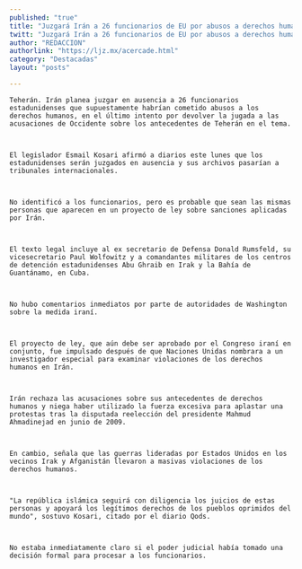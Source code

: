 ```yaml
---
published: "true"
title: "Juzgará Irán a 26 funcionarios de EU por abusos a derechos humanos"
twitt: "Juzgará Irán a 26 funcionarios de EU por abusos a derechos humanos"
author: "REDACCION"
authorlink: "https://ljz.mx/acercade.html"
category: "Destacadas"
layout: "posts"

---
```



  
    Teherán. Irán planea juzgar en ausencia a 26 funcionarios estadunidenses que supuestamente habrían cometido abusos a los derechos humanos, en el último intento por devolver la jugada a las acusaciones de Occidente sobre los antecedentes de Teherán en el tema.
  
  
  
    El legislador Esmail Kosari afirmó a diarios este lunes que los estadunidenses serán juzgados en ausencia y sus archivos pasarían a tribunales internacionales.
  
  
  
    No identificó a los funcionarios, pero es probable que sean las mismas personas que aparecen en un proyecto de ley sobre sanciones aplicadas por Irán.
  
  
  
    El texto legal incluye al ex secretario de Defensa Donald Rumsfeld, su vicesecretario Paul Wolfowitz y a comandantes militares de los centros de detención estadunidenses Abu Ghraib en Irak y la Bahía de Guantánamo, en Cuba.
  
  
  
    No hubo comentarios inmediatos por parte de autoridades de Washington sobre la medida iraní.
  
  
  
    El proyecto de ley, que aún debe ser aprobado por el Congreso iraní en conjunto, fue impulsado después de que Naciones Unidas nombrara a un investigador especial para examinar violaciones de los derechos humanos en Irán.
  
  
  
    Irán rechaza las acusaciones sobre sus antecedentes de derechos humanos y niega haber utilizado la fuerza excesiva para aplastar una protestas tras la disputada reelección del presidente Mahmud Ahmadinejad en junio de 2009.
  
  
  
    En cambio, señala que las guerras lideradas por Estados Unidos en los vecinos Irak y Afganistán llevaron a masivas violaciones de los derechos humanos.
  
  
  
    "La república islámica seguirá con diligencia los juicios de estas personas y apoyará los legítimos derechos de los pueblos oprimidos del mundo", sostuvo Kosari, citado por el diario Qods.
  
  
  
    No estaba inmediatamente claro si el poder judicial había tomado una decisión formal para procesar a los funcionarios.
  

